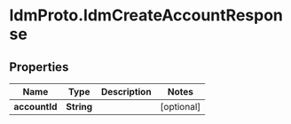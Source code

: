 # IdmProto.IdmCreateAccountResponse

## Properties

Name | Type | Description | Notes
------------ | ------------- | ------------- | -------------
**accountId** | **String** |  | [optional] 


